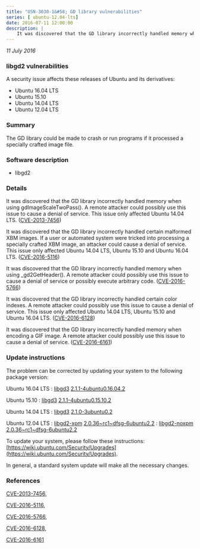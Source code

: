 ```yaml
---
title: "USN-3030-1&#58; GD library vulnerabilities"
series: [ ubuntu-12.04-lts]
date: 2016-07-11 12:00:00
description: |
    It was discovered that the GD library incorrectly handled memory when using gdImageScaleTwoPass(). A remote attacker could possibly use this issue to cause a denial of service. This issue only affected Ubuntu 14.04 LTS. ([CVE-2013-7456](http://people.ubuntu.com/~ubuntu-security/cve/CVE-2013-7456))
--- 
```

 
 

*11 July 2016*

### libgd2 vulnerabilities

A security issue affects these releases of Ubuntu and its derivatives:

* Ubuntu 16.04 LTS
* Ubuntu 15.10
* Ubuntu 14.04 LTS
* Ubuntu 12.04 LTS

### Summary

The GD library could be made to crash or run programs if it processed a specially crafted image file.

### Software description

* libgd2 

### Details

It was discovered that the GD library incorrectly handled memory when using gdImageScaleTwoPass(). A remote attacker could possibly use this issue to cause a denial of service. This issue only affected Ubuntu 14.04 LTS. ([CVE-2013-7456](http://people.ubuntu.com/~ubuntu-security/cve/CVE-2013-7456))

It was discovered that the GD library incorrectly handled certain malformed XBM images. If a user or automated system were tricked into processing a specially crafted XBM image, an attacker could cause a denial of service. This issue only affected Ubuntu 14.04 LTS, Ubuntu 15.10 and Ubuntu 16.04 LTS. ([CVE-2016-5116](http://people.ubuntu.com/~ubuntu-security/cve/CVE-2016-5116))

It was discovered that the GD library incorrectly handled memory when using _gd2GetHeader(). A remote attacker could possibly use this issue to cause a denial of service or possibly execute arbitrary code. ([CVE-2016-5766](http://people.ubuntu.com/~ubuntu-security/cve/CVE-2016-5766))

It was discovered that the GD library incorrectly handled certain color indexes. A remote attacker could possibly use this issue to cause a denial of service. This issue only affected Ubuntu 14.04 LTS, Ubuntu 15.10 and Ubuntu 16.04 LTS. ([CVE-2016-6128](http://people.ubuntu.com/~ubuntu-security/cve/CVE-2016-6128))

It was discovered that the GD library incorrectly handled memory when encoding a GIF image. A remote attacker could possibly use this issue to cause a denial of service. ([CVE-2016-6161](http://people.ubuntu.com/~ubuntu-security/cve/CVE-2016-6161)) 

### Update instructions

The problem can be corrected by updating your system to the following package version:

Ubuntu 16.04 LTS
 : [libgd3](https://launchpad.net/ubuntu/+source/libgd2) <span> [2.1.1-4ubuntu0.16.04.2](https://launchpad.net/ubuntu/+source/libgd2/2.1.1-4ubuntu0.16.04.2) </span> 

Ubuntu 15.10
 : [libgd3](https://launchpad.net/ubuntu/+source/libgd2) <span> [2.1.1-4ubuntu0.15.10.2](https://launchpad.net/ubuntu/+source/libgd2/2.1.1-4ubuntu0.15.10.2) </span> 

Ubuntu 14.04 LTS
 : [libgd3](https://launchpad.net/ubuntu/+source/libgd2) <span> [2.1.0-3ubuntu0.2](https://launchpad.net/ubuntu/+source/libgd2/2.1.0-3ubuntu0.2) </span> 

Ubuntu 12.04 LTS
 : [libgd2-xpm](https://launchpad.net/ubuntu/+source/libgd2) <span> [2.0.36~rc1~dfsg-6ubuntu2.2](https://launchpad.net/ubuntu/+source/libgd2/2.0.36~rc1~dfsg-6ubuntu2.2) </span> 
 : [libgd2-noxpm](https://launchpad.net/ubuntu/+source/libgd2) <span> [2.0.36~rc1~dfsg-6ubuntu2.2](https://launchpad.net/ubuntu/+source/libgd2/2.0.36~rc1~dfsg-6ubuntu2.2) </span> 

To update your system, please follow these instructions: [https://wiki.ubuntu.com/Security/Upgrades](https://wiki.ubuntu.com/Security/Upgrades).

In general, a standard system update will make all the necessary changes. 

### References

 
 [CVE-2013-7456](http://people.ubuntu.com/~ubuntu-security/cve/CVE-2013-7456), 

 [CVE-2016-5116](http://people.ubuntu.com/~ubuntu-security/cve/CVE-2016-5116), 

 [CVE-2016-5766](http://people.ubuntu.com/~ubuntu-security/cve/CVE-2016-5766), 

 [CVE-2016-6128](http://people.ubuntu.com/~ubuntu-security/cve/CVE-2016-6128), 

 [CVE-2016-6161](http://people.ubuntu.com/~ubuntu-security/cve/CVE-2016-6161)
 

